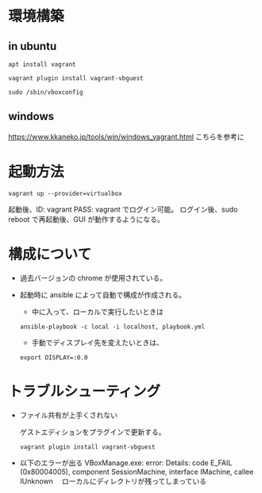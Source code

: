 # 環境構築

## in ubuntu

```
apt install vagrant
```

```
vagrant plugin install vagrant-vbguest
```

```
sudo /sbin/vboxconfig
```

## windows

https://www.kkaneko.jp/tools/win/windows_vagrant.html
こちらを参考に

# 起動方法

```
vagrant up --provider=virtualbox
```

起動後、ID: vagrant PASS: vagrant
でログイン可能。
ログイン後、sudo reboot で再起動後、GUI が動作するようになる。

# 構成について

- 過去バージョンの chrome が使用されている。

- 起動時に ansible によって自動で構成が作成される。

  - 中に入って、ローカルで実行したいときは

  ```
  ansible-playbook -c local -i localhost, playbook.yml
  ```

  - 手動でディスプレイ先を変えたいときは、

  ```
  export DISPLAY=:0.0
  ```

# トラブルシューティング

- ファイル共有が上手くされない

  ゲストエディションをプラグインで更新する。

  ```
  vagrant plugin install vagrant-vbguest
  ```

- 以下のエラーが出る
  VBoxManage.exe: error: Details: code E_FAIL (0x80004005), component SessionMachine, interface IMachine, callee IUnknown
  　ローカルにディレクトリが残ってしまっている
